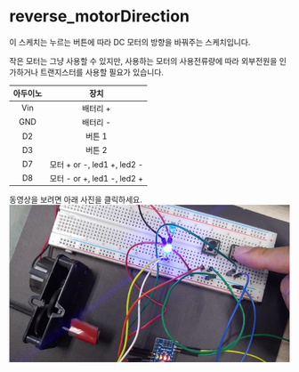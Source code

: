 # reverse_motorDirection

이 스케치는 누르는 버튼에 따라 DC 모터의 방향을 바꿔주는 스케치입니다. 

작은 모터는 그냥 사용할 수 있지만, 사용하는 모터의 사용전류량에 따라 외부전원을 인가하거나 트랜지스터를 사용할 필요가 있습니다. 

|아두이노 | 장치 |
| :-------: | :------: |
| Vin     | 배터리 + |
| GND     | 배터리 - |
| D2      | 버튼 1   |
| D3      | 버튼 2   | 
| D7      | 모터 + or -, led1 +, led2 -|
| D8      | 모터 - or +, led1 -, led2 +|

동영상을 보려면 아래 사진을 클릭하세요.  
[![](https://raw.githubusercontent.com/mtinet/reverse_motorDirection/master/reverse_motorDirection.png)](https://youtu.be/hKMOfAZM7Q8)

